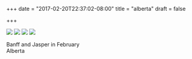 +++
date = "2017-02-20T22:37:02-08:00"
title = "alberta"
draft = false

+++

![](https://d17enza3bfujl8.cloudfront.net/DSCF6160.jpg)
![](https://d17enza3bfujl8.cloudfront.net/DSCF6168.jpg)
![](https://d17enza3bfujl8.cloudfront.net/DSCF6271.jpg)
![](https://d17enza3bfujl8.cloudfront.net/DSCF6206.jpg)

Banff and Jasper in February<br>
Alberta
